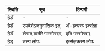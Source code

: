 | स्थिति | सूत्र | टिप्पणी |
| ----- | ------- | ------ |
| हेडँ | - | - |
| हेडँ | उपदेशेऽजनुनासिक इत् | अँ-इत्यस्य इत्संज्ञा |
| हेडँ | शेषात् कर्तरि परस्मैपदम् | इति परस्मैपदम् |
| हेड् | तस्य लोपः | इत्संज्ञकस्य लोपः |
